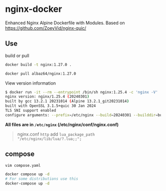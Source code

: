 # nginx-docker

 Enhanced Nginx Alpine Dockerfile with Modules.
 Based on <https://github.com/ZoeyVid/nginx-quic/>

## Use

build or pull

```bash
docker build -t nginx:1.27.0 .

docker pull albaz64/nginx:1.27.0
```

View version information

```bash
$ docker run -it --rm --entrypoint /bin/sh nginx:1.25.4 -c 'nginx -V'
nginx version: nginx/1.25.4 (20240301)
built by gcc 13.2.1 20231014 (Alpine 13.2.1_git20231014)
built with OpenSSL 3.1.5+quic 30 Jan 2024
TLS SNI support enabled
configure arguments: --prefix=/etc/nginx --build=20240301 --builddir=build --with-threads --with-file-aio --with-http_ssl_module --with-http_v2_module --with-http_v3_module --with-http_realip_module --with-http_addition_module --with-http_xslt_module --with-http_image_filter_module --with-http_geoip_module --with-http_sub_module --with-http_dav_module --with-http_mp4_module --with-http_gunzip_module --with-http_gzip_static_module --with-http_auth_request_module --with-http_secure_link_module --with-http_degradation_module --with-http_slice_module --with-http_stub_status_module --with-http_perl_module --with-mail --with-mail_ssl_module --with-stream --with-stream_ssl_module --with-stream_realip_module --with-stream_geoip_module --with-stream_ssl_preread_module --add-module=src/module/nginx-rtmp-module --add-module=src/module/njs/nginx --add-module=src/module/ngx_http_geoip2_module --add-module=src/module/ngx-fancyindex --add-module=src/module/ngx_devel_kit --add-module=src/module/ngx_brotli --add-module=src/module/ModSecurity-nginx --add-module=src/module/lua-nginx-module --add-module=src/module/headers-more-nginx-module --with-cc-opt='-march=x86-64 -O2 -pipe -fomit-frame-pointer -fno-plt -fexceptions -D_FORTIFY_src=2 -fstack-clash-protection -fcf-protection -Wformat -Werror=format-security -DNGX_QUIC_DEBUG_PACKETS -DNGX_QUIC_DEBUG_CRYPTO' --with-ld-opt='-Wl,--as-needed,-z,relro,-z,now -flto=auto' --with-pcre --with-pcre-jit --with-libatomic --with-openssl=../openssl --with-debug
```

**All files are in `/etc/nginx` (/etc/nginx/conf/nginx.conf)**

> nginx.conf `http` add
`lua_package_path "/etc/nginx/lib/lua/?.lua;;";`

## compose

```bash
vim compose.yaml

docker compose up -d
# For some distributions use this
docker-compose up -d
```
